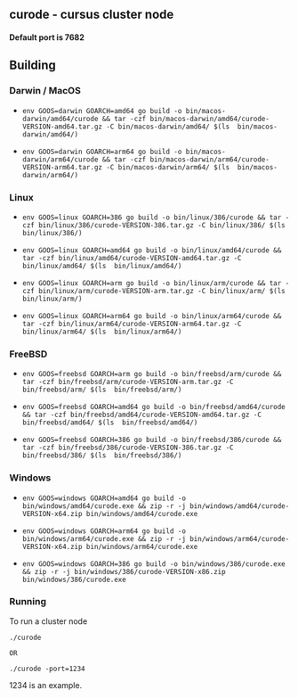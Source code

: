 ## curode - cursus cluster node
#### Default port is 7682

## Building

### Darwin / MacOS

- ``env GOOS=darwin GOARCH=amd64 go build -o bin/macos-darwin/amd64/curode && tar -czf bin/macos-darwin/amd64/curode-VERSION-amd64.tar.gz -C bin/macos-darwin/amd64/ $(ls  bin/macos-darwin/amd64/)``


- ``env GOOS=darwin GOARCH=arm64 go build -o bin/macos-darwin/arm64/curode && tar -czf bin/macos-darwin/arm64/curode-VERSION-arm64.tar.gz -C bin/macos-darwin/arm64/ $(ls  bin/macos-darwin/arm64/)``


### Linux
- ``env GOOS=linux GOARCH=386 go build -o bin/linux/386/curode && tar -czf bin/linux/386/curode-VERSION-386.tar.gz -C bin/linux/386/ $(ls  bin/linux/386/)``


- ``env GOOS=linux GOARCH=amd64 go build -o bin/linux/amd64/curode && tar -czf bin/linux/amd64/curode-VERSION-amd64.tar.gz -C bin/linux/amd64/ $(ls  bin/linux/amd64/)``


- ``env GOOS=linux GOARCH=arm go build -o bin/linux/arm/curode && tar -czf bin/linux/arm/curode-VERSION-arm.tar.gz -C bin/linux/arm/ $(ls  bin/linux/arm/)``


- ``env GOOS=linux GOARCH=arm64 go build -o bin/linux/arm64/curode && tar -czf bin/linux/arm64/curode-VERSION-arm64.tar.gz -C bin/linux/arm64/ $(ls  bin/linux/arm64/)``


### FreeBSD

- ``env GOOS=freebsd GOARCH=arm go build -o bin/freebsd/arm/curode && tar -czf bin/freebsd/arm/curode-VERSION-arm.tar.gz -C bin/freebsd/arm/ $(ls  bin/freebsd/arm/)``


- ``env GOOS=freebsd GOARCH=amd64 go build -o bin/freebsd/amd64/curode && tar -czf bin/freebsd/amd64/curode-VERSION-amd64.tar.gz -C bin/freebsd/amd64/ $(ls  bin/freebsd/amd64/)``


- ``env GOOS=freebsd GOARCH=386 go build -o bin/freebsd/386/curode && tar -czf bin/freebsd/386/curode-VERSION-386.tar.gz -C bin/freebsd/386/ $(ls  bin/freebsd/386/)``


### Windows
- ``env GOOS=windows GOARCH=amd64 go build -o bin/windows/amd64/curode.exe && zip -r -j bin/windows/amd64/curode-VERSION-x64.zip bin/windows/amd64/curode.exe``


- ``env GOOS=windows GOARCH=arm64 go build -o bin/windows/arm64/curode.exe && zip -r -j bin/windows/arm64/curode-VERSION-x64.zip bin/windows/arm64/curode.exe``


- ``env GOOS=windows GOARCH=386 go build -o bin/windows/386/curode.exe && zip -r -j bin/windows/386/curode-VERSION-x86.zip bin/windows/386/curode.exe``





### Running
To run a cluster node
``` 
./curode

OR

./curode -port=1234
```
1234 is an example.


